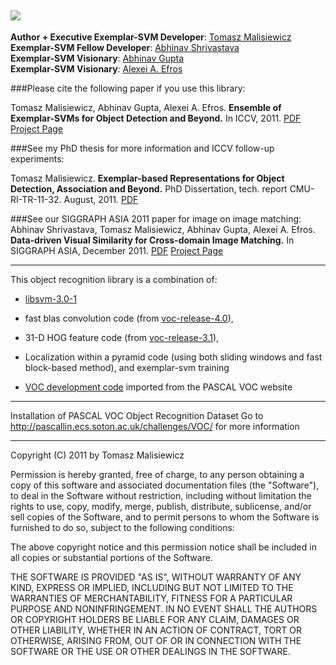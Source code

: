 ![](https://github.com/quantombone/exemplarsvm/raw/master/images/exemplar_classifiers-small_n.png)
---- 
**Author + Executive Exemplar-SVM Developer**: [Tomasz Malisiewicz](http://www.cs.cmu.edu/~tmalisie/)
<br/>
**Exemplar-SVM Fellow Developer**: [Abhinav Shrivastava](http://www.abhinav-shrivastava.info/)
<br/>
**Exemplar-SVM Visionary**: [Abhinav Gupta](http://www.cs.cmu.edu/~abhinavg)
<br/>
**Exemplar-SVM Visionary**: [Alexei A. Efros](http://www.cs.cmu.edu/~efros)

###Please cite the following paper if you use this library:

Tomasz Malisiewicz, Abhinav Gupta, Alexei A. Efros. **Ensemble of Exemplar-SVMs for Object Detection and Beyond.** In ICCV, 2011. 
[PDF](http://www.cs.cmu.edu/~tmalisie/projects/iccv11/exemplarsvm-iccv11.pdf) 
[Project Page](http://www.cs.cmu.edu/~tmalisie/projects/iccv11/) 

###See my PhD thesis for more information and ICCV follow-up experiments:

Tomasz Malisiewicz. **Exemplar-based Representations for Object Detection, Association and Beyond.** PhD Dissertation, tech. report CMU-RI-TR-11-32. August, 2011. [PDF](http://www.cs.cmu.edu/~tmalisie/thesis/malisiewicz_thesis.pdf)

###See our SIGGRAPH ASIA 2011 paper for image on image matching:
Abhinav Shrivastava, Tomasz Malisiewicz, Abhinav Gupta, Alexei A. Efros. **Data-driven Visual Similarity for Cross-domain Image Matching.** In SIGGRAPH ASIA, December 2011. [PDF](http://www.cs.cmu.edu/~tmalisie/projects/sa11/shrivastava-sa11.pdf) [Project Page](http://graphics.cs.cmu.edu/projects/crossDomainMatching/) 

----
This object recognition library is a combination of:

* [libsvm-3.0-1](http://www.csie.ntu.edu.tw/~cjlin/libsvm/)

* fast blas convolution code (from [voc-release-4.0](http://www.cs.brown.edu/~pff/latent/)), 

* 31-D HOG feature code (from [voc-release-3.1](http://www.cs.brown.edu/~pff/latent/)), 

* Localization within a pyramid code (using both sliding windows and fast block-based method), and exemplar-svm training

* [VOC development code](http://pascallin.ecs.soton.ac.uk/challenges/VOC/) imported from the PASCAL VOC website

---
Installation of PASCAL VOC Object Recognition Dataset
Go to http://pascallin.ecs.soton.ac.uk/challenges/VOC/ for more information

---
Copyright (C) 2011 by Tomasz Malisiewicz

Permission is hereby granted, free of charge, to any person obtaining a copy
of this software and associated documentation files (the "Software"), to deal
in the Software without restriction, including without limitation the rights
to use, copy, modify, merge, publish, distribute, sublicense, and/or sell
copies of the Software, and to permit persons to whom the Software is
furnished to do so, subject to the following conditions:

The above copyright notice and this permission notice shall be included in
all copies or substantial portions of the Software.

THE SOFTWARE IS PROVIDED "AS IS", WITHOUT WARRANTY OF ANY KIND, EXPRESS OR
IMPLIED, INCLUDING BUT NOT LIMITED TO THE WARRANTIES OF MERCHANTABILITY,
FITNESS FOR A PARTICULAR PURPOSE AND NONINFRINGEMENT. IN NO EVENT SHALL THE
AUTHORS OR COPYRIGHT HOLDERS BE LIABLE FOR ANY CLAIM, DAMAGES OR OTHER
LIABILITY, WHETHER IN AN ACTION OF CONTRACT, TORT OR OTHERWISE, ARISING FROM,
OUT OF OR IN CONNECTION WITH THE SOFTWARE OR THE USE OR OTHER DEALINGS IN
THE SOFTWARE.


